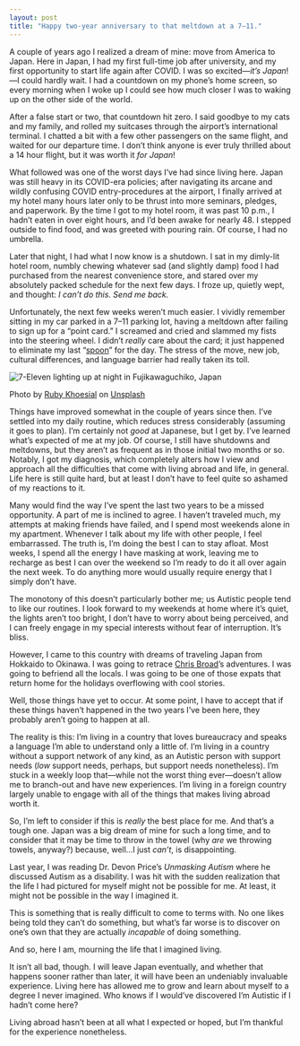 ```yaml
---
layout: post
title: "Happy two-year anniversary to that meltdown at a 7–11."
---
```


A couple of years ago I realized a dream of mine: move from America to Japan. Here in Japan, I had my first full-time job after university, and my first opportunity to start life again after COVID. I was so excited—_it’s Japan_!—I could hardly wait. I had a countdown on my phone’s home screen, so every morning when I woke up I could see how much closer I was to waking up on the other side of the world.

After a false start or two, that countdown hit zero. I said goodbye to my cats and my family, and rolled my suitcases through the airport’s international terminal. I chatted a bit with a few other passengers on the same flight, and waited for our departure time. I don’t think anyone is ever truly thrilled about a 14 hour flight, but it was worth it _for Japan_!

What followed was one of the worst days I’ve had since living here. Japan was still heavy in its COVID-era policies; after navigating its arcane and wildly confusing COVID entry-procedures at the airport, I finally arrived at my hotel many hours later only to be thrust into more seminars, pledges, and paperwork. By the time I got to my hotel room, it was past 10 p.m., I hadn’t eaten in over eight hours, and I’d been awake for nearly 48. I stepped outside to find food, and was greeted with pouring rain. Of course, I had no umbrella.

Later that night, I had what I now know is a shutdown. I sat in my dimly-lit hotel room, numbly chewing whatever sad (and slightly damp) food I had purchased from the nearest convenience store, and stared over my absolutely packed schedule for the next few days. I froze up, quietly wept, and thought: _I can’t do this. Send me back._

Unfortunately, the next few weeks weren’t much easier. I vividly remember sitting in my car parked in a 7–11 parking lot, having a meltdown after failing to sign up for a “point card.” I screamed and cried and slammed my fists into the steering wheel. I didn’t _really_ care about the card; it just happened to eliminate my last “[spoon](https://en.wikipedia.org/wiki/Spoon_theory)” for the day. The stress of the move, new job, cultural differences, and language barrier had really taken its toll.

![7-Eleven lighting up at night in Fujikawaguchiko, Japan](https://images.unsplash.com/photo-1622398094721-0c741c3418e0?q=80&w=1974&auto=format&fit=crop&ixlib=rb-4.1.0&ixid=M3wxMjA3fDB8MHxwaG90by1wYWdlfHx8fGVufDB8fHx8fA%3D%3D)
<div class="caption">Photo by <a href="https://unsplash.com/@thizisruby">Ruby Khoesial</a> on <a href="https://unsplash.com/photos/white-and-red-concrete-building-during-nighttime-kgwPdpvXHH0">Unsplash</a></div>

Things have improved somewhat in the couple of years since then. I’ve settled into my daily routine, which reduces stress considerably (assuming it goes to plan). I’m certainly not _good_ at Japanese, but I get by. I’ve learned what’s expected of me at my job. Of course, I still have shutdowns and meltdowns, but they aren’t as frequent as in those initial two months or so. Notably, I got my diagnosis, which completely alters how I view and approach all the difficulties that come with living abroad and life, in general. Life here is still quite hard, but at least I don’t have to feel quite so ashamed of my reactions to it.

Many would find the way I’ve spent the last two years to be a missed opportunity. A part of me is inclined to agree. I haven’t traveled much, my attempts at making friends have failed, and I spend most weekends alone in my apartment. Whenever I talk about my life with other people, I feel embarrassed. The truth is, I’m doing the best I can to stay afloat. Most weeks, I spend all the energy I have masking at work, leaving me to recharge as best I can over the weekend so I’m ready to do it all over again the next week. To do anything more would usually require energy that I simply don’t have.

The monotony of this doesn’t particularly bother me; us Autistic people tend to like our routines. I look forward to my weekends at home where it’s quiet, the lights aren’t too bright, I don’t have to worry about being perceived, and I can freely engage in my special interests without fear of interruption. It’s bliss.

However, I came to this country with dreams of traveling Japan from Hokkaido to Okinawa. I was going to retrace [Chris Broad](https://www.youtube.com/user/cmbroad44)’s adventures. I was going to befriend all the locals. I was going to be one of those expats that return home for the holidays overflowing with cool stories.

Well, those things have yet to occur. At some point, I have to accept that if these things haven’t happened in the two years I’ve been here, they probably aren’t going to happen at all.

The reality is this: I’m living in a country that loves bureaucracy and speaks a language I’m able to understand only a little of. I’m living in a country without a support network of any kind, as an Autistic person with support needs (_low_ support needs, perhaps, but support needs nonetheless). I’m stuck in a weekly loop that—while not the worst thing ever—doesn’t allow me to branch-out and have new experiences. I’m living in a foreign country largely unable to engage with all of the things that makes living abroad worth it.

So, I’m left to consider if this is _really_ the best place for me. And that’s a tough one. Japan was a big dream of mine for such a long time, and to consider that it may be time to throw in the towel (why _are_ we throwing towels, anyway?) because, well…I just _can’t_, is disappointing.

Last year, I was reading Dr. Devon Price’s _Unmasking Autism_ where he discussed Autism as a disability. I was hit with the sudden realization that the life I had pictured for myself might not be possible for me. At least, it might not be possible in the way I imagined it.

This is something that is really difficult to come to terms with. No one likes being told they can’t do something, but what’s far worse is to discover on one’s own that they are actually _incapable_ of doing something.

And so, here I am, mourning the life that I imagined living.

It isn’t all bad, though. I will leave Japan eventually, and whether that happens sooner rather than later, it will have been an undeniably invaluable experience. Living here has allowed me to grow and learn about myself to a degree I never imagined. Who knows if I would’ve discovered I’m Autistic if I hadn’t come here?

Living abroad hasn’t been at all what I expected or hoped, but I’m thankful for the experience nonetheless.
